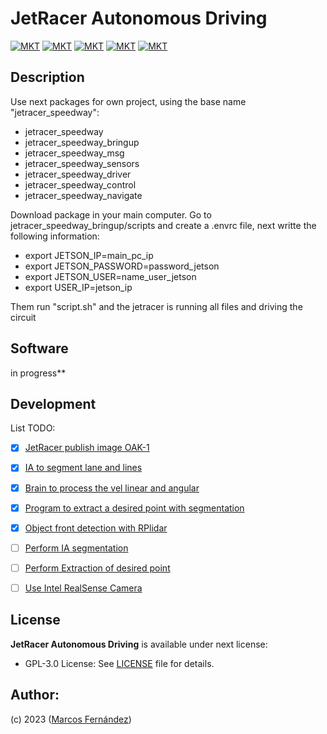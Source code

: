 # JetRacer Autonomous Driving 

[![MKT](https://shields.io/badge/license-Copyleft-red.svg)](./LICENSE)
[![MKT](https://shields.io/badge/version-v1.0.0-blue.svg)]()
[![MKT](https://shields.io/badge/language-Python3-r.svg?logo=python)](https://www.python.org/)
[![MKT](https://shields.io/badge/plataform-ROS-lightblue.svg?logo=ROS)](https://www.ros.org/)
[![MKT](https://shields.io/badge/github-gray.svg?logo=github)](https://github.com/marqinhos?tab=repositories)


## Description

Use next packages for own project, using the base name "jetracer_speedway":
- jetracer_speedway
- jetracer_speedway_bringup
- jetracer_speedway_msg
- jetracer_speedway_sensors
- jetracer_speedway_driver
- jetracer_speedway_control
- jetracer_speedway_navigate

Download package in your main computer. Go to jetracer_speedway_bringup/scripts and create a .envrc file, next writte the following information:
- export JETSON_IP=main_pc_ip
- export JETSON_PASSWORD=password_jetson
- export JETSON_USER=name_user_jetson
- export USER_IP=jetson_ip

Them run "script.sh" and the jetracer is running all files and driving the circuit

## Software
in progress**
## Development

List TODO:
- [x] [JetRacer publish image OAK-1]()
- [x] [IA to segment lane and lines]()
- [x] [Brain to process the vel linear and angular]()
- [x] [Program to extract a desired point with segmentation]()
- [x] [Object front detection with RPlidar]()
- [ ] [Perform IA segmentation]()
- [ ] [Perform Extraction of desired point]()
- [ ] [Use Intel RealSense Camera]()




## License
**JetRacer Autonomous Driving** is available under next license:

* GPL-3.0 License: See [LICENSE](./LICENSE) file for details.
## Author:
(c) 2023 ([Marcos Fernández](https://github.com/marqinhos))


